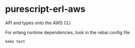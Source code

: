 # purescript-erl-aws

API and types onto the AWS CLI

For erlang runtime dependencies, look in the rebar.config file

```shell
make test
```
